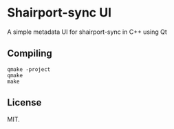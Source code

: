 # Shairport-sync UI
A simple metadata UI for shairport-sync in C++ using Qt

## Compiling

```
qmake -project
qmake
make
```

## License

MIT.